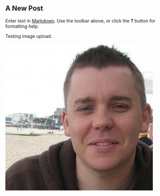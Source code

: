 ## A New Post

Enter text in [Markdown](http://daringfireball.net/projects/markdown/). Use the toolbar above, or click the **?** button for formatting help.

Testing image upload.

![me.jpg](/public/images/me.jpg)

